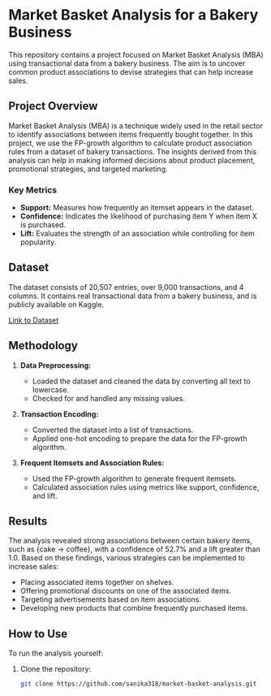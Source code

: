 # Market Basket Analysis for a Bakery Business

This repository contains a project focused on Market Basket Analysis (MBA) using transactional data from a bakery business. The aim is to uncover common product associations to devise strategies that can help increase sales.

## Project Overview

Market Basket Analysis (MBA) is a technique widely used in the retail sector to identify associations between items frequently bought together. In this project, we use the FP-growth algorithm to calculate product association rules from a dataset of bakery transactions. The insights derived from this analysis can help in making informed decisions about product placement, promotional strategies, and targeted marketing.

### Key Metrics

- **Support:** Measures how frequently an itemset appears in the dataset.
- **Confidence:** Indicates the likelihood of purchasing item Y when item X is purchased.
- **Lift:** Evaluates the strength of an association while controlling for item popularity.

## Dataset

The dataset consists of 20,507 entries, over 9,000 transactions, and 4 columns. It contains real transactional data from a bakery business, and is publicly available on Kaggle.

[Link to Dataset](https://www.kaggle.com/datasets/mittalvasu95/the-bread-basket)

## Methodology

1. **Data Preprocessing:** 
   - Loaded the dataset and cleaned the data by converting all text to lowercase.
   - Checked for and handled any missing values.

2. **Transaction Encoding:** 
   - Converted the dataset into a list of transactions.
   - Applied one-hot encoding to prepare the data for the FP-growth algorithm.

3. **Frequent Itemsets and Association Rules:** 
   - Used the FP-growth algorithm to generate frequent itemsets.
   - Calculated association rules using metrics like support, confidence, and lift.

## Results

The analysis revealed strong associations between certain bakery items, such as {cake → coffee}, with a confidence of 52.7% and a lift greater than 1.0. Based on these findings, various strategies can be implemented to increase sales:

- Placing associated items together on shelves.
- Offering promotional discounts on one of the associated items.
- Targeting advertisements based on item associations.
- Developing new products that combine frequently purchased items.

## How to Use

To run the analysis yourself:

1. Clone the repository:
   ```bash
   git clone https://github.com/sanika318/market-basket-analysis.git
